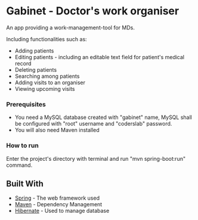 # Gabinet - Doctor's work organiser

An app providing a work-management-tool for MDs.

Including functionalities such as:

* Adding patients
* Editing patients - including an editable text field for patient's medical record
* Deleting patients
* Searching among patients
* Adding visits to an organiser
* Viewing upcoming visits

### Prerequisites

* You need a MySQL database created with "gabinet" name, MySQL shall be configured with "root" username and "coderslab" password.
* You will also need Maven installed

### How to run

Enter the project's directory with terminal and run "mvn spring-boot:run" command.



## Built With

* [Spring](http://www.spring.io) - The web framework used
* [Maven](https://maven.apache.org) - Dependency Management
* [Hibernate](https://hibernate.org) - Used to manage database

